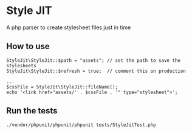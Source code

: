 # Style JIT
A php parser to create stylesheet files just in time


## How to use
```
StyleJit\StyleJit::$path = "assets"; // set the path to save the stylesheets
StyleJit\StyleJit::$refresh = true;  // comment this on production

...
$cssFile = StyleJit\StyleJit::fileName();
echo '<link href="assets/' . $cssFile . '" type="stylesheet">';
```

## Run the tests
```
./vendor/phpunit/phpunit/phpunit tests/StyleJitTest.php
```
